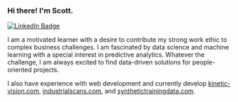 ### Hi there! I'm Scott. 
<a href='https://www.linkedin.com/in/scott-db/' target="_blank">![LinkedIn Badge](https://img.shields.io/badge/LinkedIn-Profile-informational?style=flat&logo=linkedin&logoColor=white&color=0D76A8)</a>

I am a motivated learner with a desire to contribute my strong work ethic to complex business challenges. I am fascinated by data science and machine learning with a special interest in predictive analytics. Whatever the challenge, I am always excited to find data-driven solutions for people-oriented projects.

I also have experience with web development and currently develop [kinetic-vision.com](https://kinetic-vision.com), [industrialscans.com](https://industrialscans.com), and [synthetictrainingdata.com](https://synthetictrainingdata.com). 

<!--
**scott-brown-1/scott-brown-1** is a ✨ _special_ ✨ repository because its `README.md` (this file) appears on your GitHub profile.
-->
